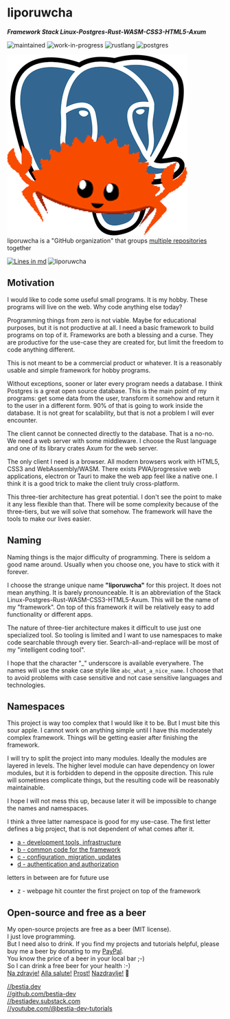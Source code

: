 # liporuwcha

***Framework Stack Linux-Postgres-Rust-WASM-CSS3-HTML5-Axum***

 ![maintained](https://img.shields.io/badge/maintained-green)
 ![work-in-progress](https://img.shields.io/badge/work_in_progress-yellow)
 ![rustlang](https://img.shields.io/badge/rustlang-orange)
 ![postgres](https://img.shields.io/badge/postgres-orange)

 ![logo](https://github.com/liporuwcha/liporuwcha/blob/main/images/logo/logo_liporuwcha.png)  
 liporuwcha is a "GitHub organization" that groups [multiple repositories](https://github.com/orgs/liporuwcha/repositories?q=sort%3Aname-asc) together

 [![Lines in md](https://img.shields.io/badge/Lines_in_markdown-0-green.svg)](https://github.com/liporuwcha/liporuwcha/)
 ![liporuwcha](https://bestia.dev/webpage_hit_counter/get_svg_image/000.svg)

## Motivation

I would like to code some useful small programs. It is my hobby. These programs will live on the web. Why code anything else today?

Programming things from zero is not viable. Maybe for educational purposes, but it is not productive at all. I need a basic framework to build programs on top of it. Frameworks are both a blessing and a curse. They are productive for the use-case they are created for, but limit the freedom to code anything different.

This is not meant to be a commercial product or whatever. It is a reasonably usable and simple framework for hobby programs.

Without exceptions, sooner or later every program needs a database. I think Postgres is a great open source database. This is the main point of my programs: get some data from the user, transform it somehow and return it to the user in a different form. 90% of that is going to work inside the database. It is not great for scalability, but that is not a problem I will ever encounter.

The client cannot be connected directly to the database. That is a no-no. We need a web server with some middleware. I choose the Rust language and one of its library crates Axum for the web server.

The only client I need is a browser. All modern browsers work with HTML5, CSS3 and WebAssembly/WASM. There exists PWA/progressive web applications, electron or Tauri to make the web app feel like a native one. I think it is a good trick to make the client truly cross-platform.

This three-tier architecture has great potential. I don't see the point to make it any less flexible than that. There will be some complexity because of the three-tiers, but we will solve that somehow. The framework will have the tools to make our lives easier.

## Naming

Naming things is the major difficulty of programming. There is seldom a good name around. Usually when you choose one, you have to stick with it forever.

I choose the strange unique name **"liporuwcha"** for this project. It does not mean anything. It is barely pronounceable. It is an abbreviation of the Stack Linux-Postgres-Rust-WASM-CSS3-HTML5-Axum. This will be the name of my "framework". On top of this framework it will be relatively easy to add functionality or different apps.

The nature of three-tier architecture makes it difficult to use just one specialized tool. So tooling is limited and I want to use namespaces to make code searchable through every tier. Search-all-and-replace will be most of my "intelligent coding tool".

I hope that the character "_" underscore is available everywhere. The names will use the snake case style like `abc_what_a_nice_name`. I choose that to avoid problems with case sensitive and not case sensitive languages and technologies.

## Namespaces

This project is way too complex that I would like it to be. But I must bite this sour apple. I cannot work on anything simple until I have this moderately complex framework. Things will be getting easier after finishing the framework.

I will try to split the project into many modules. Ideally the modules are layered in levels. The higher level module can have dependency on lower modules, but it is forbidden to depend in the opposite direction. This rule will sometimes complicate things, but the resulting code will be reasonably maintainable.

I hope I will not mess this up, because later it will be impossible to change the names and namespaces.

I think a three latter namespace is good for my use-case.
The first letter defines a big project, that is not dependent of what comes after it.

- [a - development tools, infrastructure](https://github.com/liporuwcha/a_development_tools_infrastructure)
- [b - common code for the framework](https://github.com/liporuwcha/b_common_code_for_the_framework)
- [c - configuration, migration, updates](https://github.com/liporuwcha/c_configuration_migration_updates)
- [d - authentication and authorization](https://github.com/liporuwcha/d_authentication_and_authorization)

letters in between are for future use

- z - webpage hit counter
    the first project on top of the framework

## Open-source and free as a beer

My open-source projects are free as a beer (MIT license).  
I just love programming.  
But I need also to drink. If you find my projects and tutorials helpful, please buy me a beer by donating to my [PayPal](https://paypal.me/LucianoBestia).  
You know the price of a beer in your local bar ;-)  
So I can drink a free beer for your health :-)  
[Na zdravje!](https://translate.google.com/?hl=en&sl=sl&tl=en&text=Na%20zdravje&op=translate) [Alla salute!](https://dictionary.cambridge.org/dictionary/italian-english/alla-salute) [Prost!](https://dictionary.cambridge.org/dictionary/german-english/prost) [Nazdravlje!](https://matadornetwork.com/nights/how-to-say-cheers-in-50-languages/) 🍻

[//bestia.dev](https://bestia.dev)  
[//github.com/bestia-dev](https://github.com/bestia-dev)  
[//bestiadev.substack.com](https://bestiadev.substack.com)  
[//youtube.com/@bestia-dev-tutorials](https://youtube.com/@bestia-dev-tutorials)  
